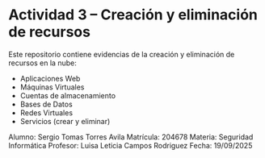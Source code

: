 # Actividad 3 – Creación y eliminación de recursos

Este repositorio contiene evidencias de la creación y eliminación de recursos en la nube:

- Aplicaciones Web
- Máquinas Virtuales
- Cuentas de almacenamiento
- Bases de Datos
- Redes Virtuales
- Servicios (crear y eliminar)

Alumno: Sergio Tomas Torres Avila
Matrícula: 204678
Materia: Seguridad Informática
Profesor: Luisa Leticia Campos Rodriguez
Fecha: 19/09/2025
